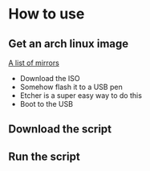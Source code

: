 # How to use

## Get an arch linux image

[A list of mirrors](https://archlinux.org/download/)

- Download the ISO
- Somehow flash it to a USB pen
- Etcher is a super easy way to do this
- Boot to the USB

## Download the script

## Run the script
